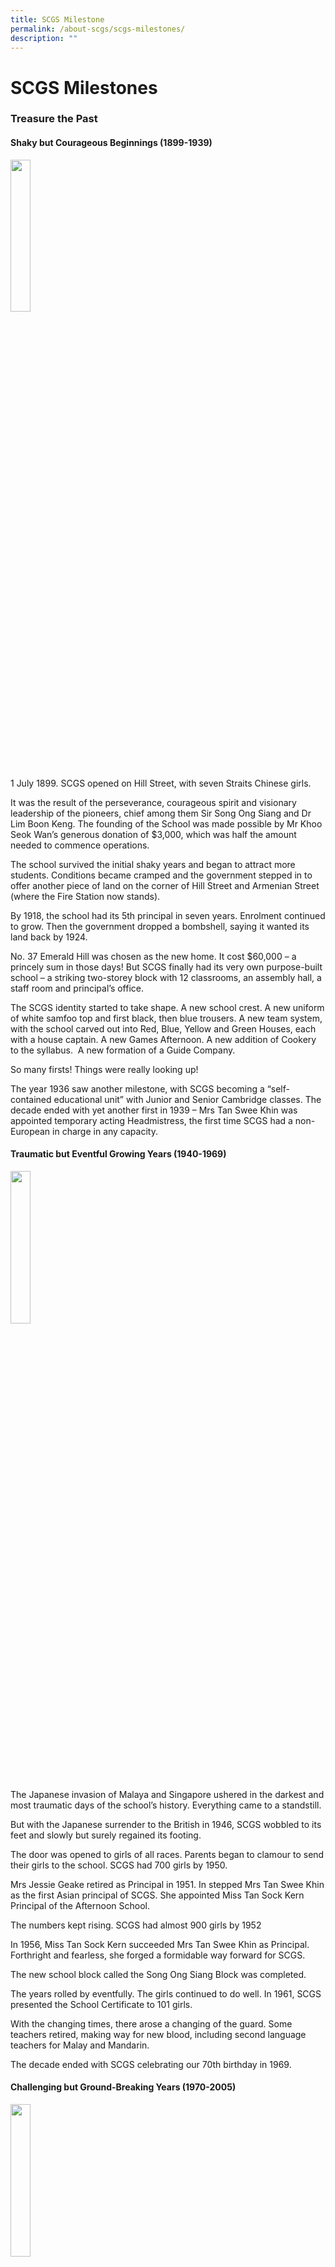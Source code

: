 ```yaml
---
title: SCGS Milestone
permalink: /about-scgs/scgs-milestones/
description: ""
---
```

# **SCGS Milestones**

### **Treasure the Past**

#### **Shaky but Courageous Beginnings (1899-1939)**


<img src="/images/1-2.jpg" 
     style="width:25%">
		 
1 July 1899. SCGS opened on Hill Street, with seven Straits Chinese girls.

It was the result of the perseverance, courageous spirit and visionary leadership of the pioneers, chief among them Sir Song Ong Siang and Dr Lim Boon Keng. The founding of the School was made possible by Mr Khoo Seok Wan’s generous donation of $3,000, which was half the amount needed to commence operations.

The school survived the initial shaky years and began to attract more students. Conditions became cramped and the government stepped in to offer another piece of land on the corner of Hill Street and Armenian Street (where the Fire Station now stands).

By 1918, the school had its 5th principal in seven years. Enrolment continued to grow. Then the government dropped a bombshell, saying it wanted its land back by 1924.

No. 37 Emerald Hill was chosen as the new home. It cost $60,000 – a princely sum in those days! But SCGS finally had its very own purpose-built school – a striking two-storey block with 12 classrooms, an assembly hall, a staff room and principal’s office.

The SCGS identity started to take shape. A new school crest. A new uniform of white samfoo top and first black, then blue trousers. A new team system, with the school carved out into Red, Blue, Yellow and Green Houses, each with a house captain. A new Games Afternoon. A new addition of Cookery to the syllabus.  A new formation of a Guide Company.

So many firsts! Things were really looking up!

The year 1936 saw another milestone, with SCGS becoming a “self-contained educational unit” with Junior and Senior Cambridge classes. The decade ended with yet another first in 1939 – Mrs Tan Swee Khin was appointed temporary acting Headmistress, the first time SCGS had a non-European in charge in any capacity.


#### **Traumatic but Eventful Growing Years (1940-1969)**


<img src="/images/2-1.jpg" 
     style="width:25%">

The Japanese invasion of Malaya and Singapore ushered in the darkest and most traumatic days of the school’s history. Everything came to a standstill.

But with the Japanese surrender to the British in 1946, SCGS wobbled to its feet and slowly but surely regained its footing.

The door was opened to girls of all races. Parents began to clamour to send their girls to the school. SCGS had 700 girls by 1950.

Mrs Jessie Geake retired as Principal in 1951. In stepped Mrs Tan Swee Khin as the first Asian principal of SCGS. She appointed Miss Tan Sock Kern Principal of the Afternoon School.

The numbers kept rising. SCGS had almost 900 girls by 1952

In 1956, Miss Tan Sock Kern succeeded Mrs Tan Swee Khin as Principal. Forthright and fearless, she forged a formidable way forward for SCGS.

The new school block called the Song Ong Siang Block was completed.

The years rolled by eventfully. The girls continued to do well. In 1961, SCGS presented the School Certificate to 101 girls.

With the changing times, there arose a changing of the guard. Some teachers retired, making way for new blood, including second language teachers for Malay and Mandarin.

The decade ended with SCGS celebrating our 70th birthday in 1969.

#### **Challenging but Ground-Breaking Years (1970-2005)**


<img src="/images/3-1.jpg" 
     style="width:25%">
		 
The School Certificate exam was done away with. In 1971, girls sat for the first Singapore-Cambridge General Certificate of Education or GCE ‘O’ Levels. Everyone passed, giving SCGS a 100% record.

Dance came into the fore, with new teacher Mrs Jean Tan and veteran teacher Miss Olive Tan leading the way. It was well on its way to becoming an SCGS institution.

SCGS girls achieved sporting glory, especially in swimming and athletics.

In 1976, Belita Ong won the President’s Scholarship, followed by Lim Hoon Geok the next year.

Ms Tan Sock Kern retired in 1978, passing the baton on to Miss Rosalind Heng.

Then came a succession of changes in the educational system, including streaming, ranking and the advent of a new breed of independent schools. In 1989, SCGS celebrated our 90th birthday and also became an independent school, with more latitude to expand the curriculum.

Parents and the alumni began to play a more pivotal role, generously giving their time and effort to help out in the school.

After 70 long and eventful years at Emerald Hill, SCGS made the move to Dunearn Road on 4 July 1994.

In 1997, the old school at Emerald Hill was declared a significant historical site by the National Heritage Board. It was a sweet ending to the tale of the Grand Old Lady, who had served SCGS so well for seven decades.

In 1999, SCGS marked our centenary. One hundred years of tumultuous and illustrious history had flown by!

On the academic and sporting front, the momentum carried on unabated. SCGS achieved high rankings for GCE ‘O’ Level results and excellence in the sporting arena. The burning desire to excel and the proud tradition of higher, stronger and fitter continued to be upheld.

### **Embrace the Future**

#### **2006 and Beyond: Towards a Global Future**


<img src="/images/4-1.gif" 
     style="width:25%">
		 
With pride, passion and purpose, SCGS embraces the new era of preparing our girls to be world-ready for a global future.

Mrs Low Ay Nar took over as Principal on 1 January 2007. A succession of new programmes was introduced and new skills and competencies nurtured.

The Understanding by Design (UbD) design tool for curriculum was implemented. This serves to guide teachers in designing and delivering learner-centred lessons that maximise opportunities for knowledge creation.

Language Arts has been offered to Lower Secondary students, while the Enhanced Word Recognition Programme for mastery of the Chinese language was introduced to Lower Primary students.

Accolades continued to come our way. SCGS received the Best Practice Awards (Teaching & Learning and Staff Well-being), and Singapore Quality Class and People Developer Standard Award in 2007. In the spirit of continual reflection and improvement, we continue to strive to bring the best to our students.  Our efforts were again confirmed when we were awarded the School Excellence Award (SEA) in 2011, which recognises schools for their excellence in both education processes and outcomes.  It is the highest and most prestigious award in the Ministry of Education Masterplan of Awards framework. Our Robotics Team was crowned World Champion at the First Lego League World Festival in the USA, while the Dance Group and Choir attained top awards at international competitions.

Some notable firsts have been notched. The SC Model UN Conference and Open Little Eyes Symposium were launched. The school also organised the inaugural National Young Women Leaders’ Day, with Singapore’s first female Minister Mrs Lim Hwee Hua as guest of honour. The SCGS Curriculum Series was initiated for teachers from local and overseas schools. Recognised for our good work in the teaching of the Humanities and our outreach to teachers in Humanities, SCGS is the first school in Singapore to be conferred the Centre of Excellence for the Humanities in 2013.  Through this platform, the school has organised Humanities Symposiums for teachers and students in Singapore, providing a platform for practitioners and learners to come together to celebrate the study of the Humanities and to build a community of sharing to energise one another to explore and chart new grounds for Humanities education.

To allow our students to pursue their passion at a higher level, several programmes were introduced.  The SC Young Scholar Academy for Mathematics and Physics was launched in 2009 to cater to students who demonstrate extraordinary mathematical ability and a strong interest in these subjects. We also became one of three schools to offer Media Studies as a GCE O-Level Examination Subject, from 2010.

Service to community has been a cornerstone of our all-round education. The school launched the Lead Youths in Research & Inquiry into Community & Society (LYRICS) and Young Docent Programmes to increase students’ awareness of community needs. Similarly, the Touchstone Programme and ANGELS InSIGHT Project were initiated – books by students were published, including one in Braille to raise awareness of needs of the visually challenged.

Much effort has gone into growing our international stature, with more and more overseas scholars in our midst. Our learning environment is enriched by the diversity. We appreciate this diversity and encourage the constructive dialogue and interaction from having a base that reflects our international stature, especially in today’s globalised world.

We channel our resources and creativity into developing in our girls a genuine international outlook for the 21st century. They are groomed and equipped to seize myriad opportunities and prepared for life as global citizens. From overseas field trips and study visits, to developing high calibre curriculum leaders among our staff, and nurturing collaborations with top schools in countries such as Australia, China, Germany, Hong Kong, India, Indonesia, and Vietnam, we add depth and value to the education of our students.

The holistic approach in education continues to be pursued without compromise. Our core programmes cover diverse areas such as Talent, Living and Lifestyle, Character and Leadership Excellence, and Internationalisation, for which we were accorded the Best Practice Award for Student All-Round Development in 2011.

In 2009, SCGS celebrated our 110th anniversary with a grand dinner, launch of the Heritage Centre and a Commemorative Recipe Book, Spice is Life.

From 2013, the School offered both the Integrated Programme (IP) and GCE O-Level Programme. The Integrated Programme is offered in partnership with CHIJ St Nicholas Girls’ School, Catholic High School and Eunoia Junior College (EJC).  The Bi-Cultural Programme has been offered to the Sec 3 IP students since 2016 while EJC offers the Humanities Programme and Music Elective Programme. Regardless of the programme the students are in, the unique SCGS Experience stretches them and provides avenues for them to scale their personal heights of excellence.

In 2016, Mrs Eugenia Lim took over the helm of leadership from Mrs Low Ay Nar to continue to steer the school to develop capable women of character and relevance.

2019 was a milestone year in the school’s journey as we celebrated 120 years of nurturing _kim geks_. The celebration theme “A Tapestry of Jade & Gold: SCGS Celebrates 120”, galvanised the school family to continue to give back to the community through 120 ways of giving back.

We celebrated our Peranakan heritage with the opening of the refreshed Heritage Centre.  We also reaffirmed our school values with the publication “Nearer the Sky: Pieces of Jade & Gold II”.  A companion to the centenary volume, the book features stories of around 50 _kim geks_ and SCGS educators, on how they live their lives anchored on our school values of Sincerity, Courage, Generosity and Service.

Under the steering leadership of the School Board, the school embarked on a large-scale School Building Project to rebuild our beloved school to provide a user-centred school environment and to upgrade our learning spaces to support a future-oriented curricular for our _kim geks_. The process was long and tiring but with the unstinting support and indefatigable efforts of our Board Members, Alumni, parents, school partners, and other stakeholders working alongside the school, we have in 2020 successfully completed this 13-year long journey. Distinctive hallmarks of this project are the Indoor Sports Hall and Creative Arts Hub where our girls can explore their talents, expand their horizons and to experience a truly unique SCGS education as well as the increase and expansion of classrooms in Mrs Lee Choon Guan block which strengthen the multi-disciplinary instructional process and contribute to the holistic development of our girls.